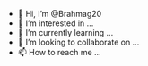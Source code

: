 - 👋 Hi, I’m @Brahmag20
- 👀 I’m interested in ...
- 🌱 I’m currently learning ...
- 💞️ I’m looking to collaborate on ...
- 📫 How to reach me ...

<!---
Brahmag20/Brahmag20 is a ✨ special ✨ repository because its `README.md` (this file) appears on your GitHub profile.
You can click the Preview link to take a look at your changes.
Contact Number: +917736499112
--->
